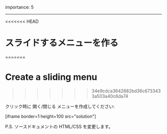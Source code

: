 importance: 5

---

<<<<<<< HEAD
# スライドするメニューを作る
=======
# Create a sliding menu
>>>>>>> 34e9cdca3642882bd36c6733433a503a40c6da74

クリック時に 開く/閉じる メニューを作成してください:

[iframe border=1 height=100 src="solution"]

P.S. ソースドキュメントの HTML/CSS を変更します。
